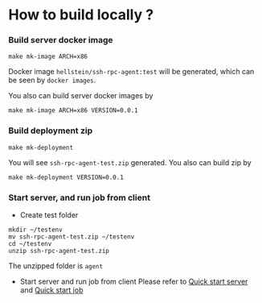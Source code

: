 # How to build locally ?

### Build server docker image
```
make mk-image ARCH=x86
```

Docker image `hellstein/ssh-rpc-agent:test` will be generated, which can be seen by `docker images`.

You also can build server docker images by
```
make mk-image ARCH=x86 VERSION=0.0.1
```

### Build deployment zip
```
make mk-deployment
```

You will see `ssh-rpc-agent-test.zip` generated. You also can build zip by
```
make mk-deployment VERSION=0.0.1
```

### Start server, and run job from client

* Create test folder
```
mkdir ~/testenv
mv ssh-rpc-agent-test.zip ~/testenv
cd ~/testenv
unzip ssh-rpc-agent-test.zip
```
The unzipped folder is `agent`

* Start server and run job from client
Please refer to [Quick start server](../quickstart/InstallServer.md) and [Quick start job](../quickstart/RunJob.md)

